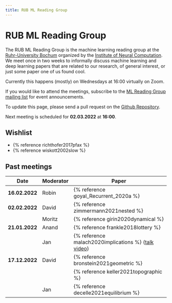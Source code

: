 ```yaml
---
title: RUB ML Reading Group
---
```


# RUB ML Reading Group
The RUB ML Reading Group is the machine learning reading group at the [Ruhr-University Bochum](https://www.ruhr-uni-bochum.de/de) organized by the [Institute of Neural Computation](https://www.ini.rub.de/).
We meet once in two weeks to informally discuss machine learning and deep learning papers that are related to our research, of general interest, or just some paper one of us found cool.

Currently this happens (mostly) on Wednesdays at 16:00 virtually on Zoom.

If you would like to attend the meetings, subscribe to the [ML Reading Group mailing list](https://lists.ruhr-uni-bochum.de/mailman/listinfo/ml-reading-group) for event announcements.

To update this page, please send a pull request on the [Github Repository](https://github.com/anandtrex/INI-ML-Reading-Group).

Next meeting is scheduled for **02.03.2022** at **16:00**.

## Wishlist
* {% reference richthofer2017pfax %}
* {% reference wiskott2002slow %}

## Past meetings

| Date           | Moderator | Paper                                                                                                                                                                                                          
| -------------- | --------- | ---------------------------------------------------------------------------------------------------------------------------------------------------------------------------------------------------------------
| **16.02.2022** | Robin | {% reference goyal_Recurrent_2020a %} |
| **02.02.2022** | David | {% reference zimmermann2021nested %} |
|  | Moritz | {% reference girin2020dynamical %} |
| **21.01.2022** | Anand | {% reference frankle2018lottery %} |
|  | Jan | {% reference malach2020implications %} ([talk video](https://neurips.cc/virtual/2021/workshop/21836#wse-detail-22003)) |
| **17.12.2022** | David | {% reference bronstein2021geometric %} |
|  |  | {% reference keller2021topographic %} |
|  | Jan | {% reference decelle2021equilibrium %} |
